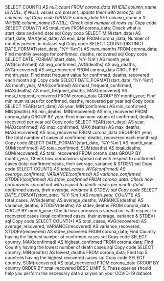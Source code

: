 SELECT 
    COUNT(*) AS null_count
FROM 
    corona_data
WHERE 
    column_name IS NULL;
If NULL values are present, update them with zeros for all columns.
sql
Copy code
UPDATE 
    corona_data
SET 
    column_name = 0
WHERE 
    column_name IS NULL;
Check total number of rows
sql
Copy code
SELECT 
    COUNT(*) AS total_rows
FROM 
    corona_data;
Check what is start_date and end_date
sql
Copy code
SELECT 
    MIN(start_date) AS start_date,
    MAX(end_date) AS end_date
FROM 
    corona_data;
Number of months present in dataset
sql
Copy code
SELECT 
    COUNT(DISTINCT DATE_FORMAT(start_date, '%Y-%m')) AS num_months
FROM 
    corona_data;
Find monthly average for confirmed, deaths, recovered
sql
Copy code
SELECT 
    DATE_FORMAT(start_date, '%Y-%m') AS month_year,
    AVG(confirmed) AS avg_confirmed,
    AVG(deaths) AS avg_deaths,
    AVG(recovered) AS avg_recovered
FROM 
    corona_data
GROUP BY 
    month_year;
Find most frequent value for confirmed, deaths, recovered each month
sql
Copy code
SELECT 
    DATE_FORMAT(start_date, '%Y-%m') AS month_year,
    MAX(confirmed) AS most_frequent_confirmed,
    MAX(deaths) AS most_frequent_deaths,
    MAX(recovered) AS most_frequent_recovered
FROM 
    corona_data
GROUP BY 
    month_year;
Find minimum values for confirmed, deaths, recovered per year
sql
Copy code
SELECT 
    YEAR(start_date) AS year,
    MIN(confirmed) AS min_confirmed,
    MIN(deaths) AS min_deaths,
    MIN(recovered) AS min_recovered
FROM 
    corona_data
GROUP BY 
    year;
Find maximum values of confirmed, deaths, recovered per year
sql
Copy code
SELECT 
    YEAR(start_date) AS year,
    MAX(confirmed) AS max_confirmed,
    MAX(deaths) AS max_deaths,
    MAX(recovered) AS max_recovered
FROM 
    corona_data
GROUP BY 
    year;
The total number of cases of confirmed, deaths, recovered each month
sql
Copy code
SELECT 
    DATE_FORMAT(start_date, '%Y-%m') AS month_year,
    SUM(confirmed) AS total_confirmed,
    SUM(deaths) AS total_deaths,
    SUM(recovered) AS total_recovered
FROM 
    corona_data
GROUP BY 
    month_year;
Check how coronavirus spread out with respect to confirmed cases (total confirmed cases, their average, variance & STDEV)
sql
Copy code
SELECT 
    COUNT(*) AS total_cases,
    AVG(confirmed) AS average_confirmed,
    VARIANCE(confirmed) AS variance_confirmed,
    STDDEV(confirmed) AS stdev_confirmed
FROM 
    corona_data;
Check how coronavirus spread out with respect to death cases per month (total confirmed cases, their average, variance & STDEV)
sql
Copy code
SELECT 
    DATE_FORMAT(start_date, '%Y-%m') AS month_year,
    COUNT(*) AS total_cases,
    AVG(deaths) AS average_deaths,
    VARIANCE(deaths) AS variance_deaths,
    STDDEV(deaths) AS stdev_deaths
FROM 
    corona_data
GROUP BY 
    month_year;
Check how coronavirus spread out with respect to recovered cases (total confirmed cases, their average, variance & STDEV)
sql
Copy code
SELECT 
    COUNT(*) AS total_cases,
    AVG(recovered) AS average_recovered,
    VARIANCE(recovered) AS variance_recovered,
    STDDEV(recovered) AS stdev_recovered
FROM 
    corona_data;
Find Country having the highest number of confirmed cases
sql
Copy code
SELECT 
    country,
    MAX(confirmed) AS highest_confirmed
FROM 
    corona_data;
Find Country having the lowest number of death cases
sql
Copy code
SELECT 
    country,
    MIN(deaths) AS lowest_deaths
FROM 
    corona_data;
Find top 5 countries having the highest recovered cases
sql
Copy code
SELECT 
    country,
    SUM(recovered) AS total_recovered
FROM 
    corona_data
GROUP BY 
    country
ORDER BY 
    total_recovered DESC
LIMIT 5;
These queries should help you perform the necessary data analysis on your COVID-19 dataset. 
